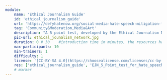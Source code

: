 ```yaml
---
module:
    name: 'Ethical Journalism Guide'
    id: 'ethical_journalism_guide' 
    url: 'https://defyhatenow.org/social-media-hate-speech-mitigation-field-guide-v2-cameroon/'
    tag: 'Community&Moderation,Media&Art'
    description: "A 5 point test, developed by the Ethical Journalism Network thats highlights questions in the gathering, preparation and dissemination of news and helps to place what is said and who is saying it."
    pic-url: ethical_jounalism_network.jpg
    duration: 0 # 30    #introduction time in minutes, the resources have their own time blocks
    max-participants: 10
    min-trainers: 1
    difficulty: 1  
    license: '[CC-BY-SA 4.0](https://choosealicense.com/licenses/cc-by-sa-4.0/)'
    res: ['ethical_journalism_guide', 'EJN_5_Point_test_for_hate_speech_video', 'defyhatenow_field_guide_c2', 'defyhatenow_facilitator_notes']
    # marker
---  
```

